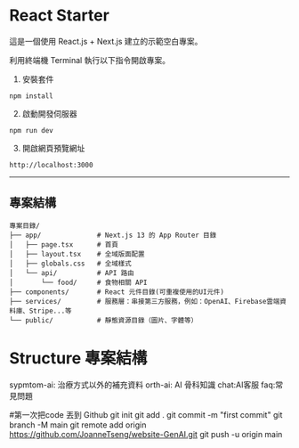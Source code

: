 # React Starter

這是一個使用 React.js + Next.js 建立的示範空白專案。

利用終端機 Terminal 執行以下指令開啟專案。

1. 安裝套件
```
npm install
```

2. 啟動開發伺服器
```
npm run dev
```

3. 開啟網頁預覽網址
```
http://localhost:3000
```

--------

## 專案結構

```
專案目錄/
├── app/              # Next.js 13 的 App Router 目錄
│   ├── page.tsx      # 首頁
│   ├── layout.tsx    # 全域版面配置
│   ├── globals.css   # 全域樣式
│   └── api/          # API 路由
│       └── food/     # 食物相關 API
├── components/       # React 元件目錄(可重複使用的UI元件)
├── services/         # 服務層：串接第三方服務，例如：OpenAI、Firebase雲端資料庫、Stripe...等
└── public/           # 靜態資源目錄（圖片、字體等）
```

# Structure 專案結構
sypmtom-ai: 治療方式以外的補充資料
orth-ai: AI 骨科知識
chat:AI客服
faq:常見問題

#第一次把code 丟到 Github
git init
git add .
git commit -m "first commit"
git branch -M main
git remote add origin https://github.com/JoanneTseng/website-GenAI.git
git push -u origin main